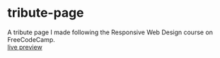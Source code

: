 # tribute-page
A tribute page I made following the Responsive Web Design course on FreeCodeCamp.<br>
<a href="https://sanimatie.github.io/tribute-page/">live preview</a>
